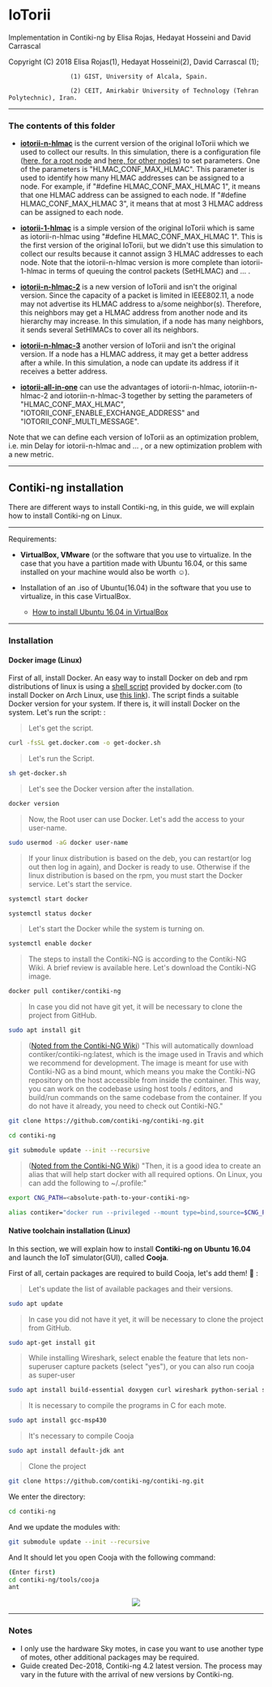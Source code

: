 # IoTorii

Implementation in Contiki-ng by Elisa Rojas, Hedayat Hosseini and David Carrascal

Copyright (C) 2018 Elisa Rojas(1), Hedayat Hosseini(2), David Carrascal (1);

                     (1) GIST, University of Alcala, Spain.
                     
                     (2) CEIT, Amirkabir University of Technology (Tehran Polytechnic), Iran.
                     

---
### The contents of this folder

* **[iotorii-n-hlmac](https://github.com/gistnetserv-uah/IoTorii/tree/master/Contiki-ng_4_2/iotorii-n-hlmac)** is the current version of the original IoTorii which we used to collect our results. In this simulation, there is a configuration file ([here, for a root node](https://github.com/gistnetserv-uah/IoTorii/blob/master/Contiki-ng_4_2/iotorii-n-hlmac/code/root/project-conf.h#L56) and [here, for other nodes](https://github.com/gistnetserv-uah/IoTorii/blob/master/Contiki-ng_4_2/iotorii-n-hlmac/code/common-node/project-conf.h#L56)) to set parameters. One of the parameters is "HLMAC_CONF_MAX_HLMAC". This parameter is used to identify how many HLMAC addresses can be assigned to a node. For example, if "#define HLMAC_CONF_MAX_HLMAC 1", it means that one HLMAC address can be assigned to each node. If "#define HLMAC_CONF_MAX_HLMAC 3", it means that at most 3 HLMAC address can be assigned to each node.

* **[iotorii-1-hlmac](https://github.com/gistnetserv-uah/IoTorii/tree/master/Contiki-ng_4_2/iotorii-1-hlmac)** is a simple version of the original IoTorii which is same as iotorii-n-hlmac using "#define HLMAC_CONF_MAX_HLMAC 1". This is the first version of the original IoTorii, but we didn't use this simulation to collect our results because it cannot assign 3 HLMAC addresses to each node. Note that the iotorii-n-hlmac version is more complete than iotorii-1-hlmac in terms of queuing the control packets (SetHLMAC) and ... .

* **[iotorii-n-hlmac-2](https://github.com/gistnetserv-uah/IoTorii/tree/master/Contiki-ng_4_2/iotorii-n-hlmac-2)** is a new version of IoTorii and isn't the original version. Since the capacity of a packet is limited in IEEE802.11, a node may  not advertise its HLMAC address to a/some neighbor(s). Therefore, this neighbors may get a HLMAC address from another node and its hierarchy may increase. In this simulation, if a node has many neighbors, it sends several SetHlMACs to cover all its neighbors.

* **[iotorii-n-hlmac-3](https://github.com/gistnetserv-uah/IoTorii/tree/master/Contiki-ng_4_2/iotorii-n-hlmac-3)** another version of IoTorii and isn't the original version. If a node has a HLMAC address, it may get a better address after a while. In this simulation, a node can update its address if it receives a better address.

* **[iotorii-all-in-one](https://github.com/gistnetserv-uah/IoTorii/tree/master/Contiki-ng_4_2/iotorii-all-in-one)** can use the advantages of iotorii-n-hlmac,  iotoriin-n-hlmac-2 and iotoriin-n-hlmac-3 together by setting the parameters of "HLMAC_CONF_MAX_HLMAC", "IOTORII_CONF_ENABLE_EXCHANGE_ADDRESS" and "IOTORII_CONF_MULTI_MESSAGE".  

Note that we can define each version of IoTorii as an optimization problem, i.e. min Delay for iotorii-n-hlmac and ... , or a new optimization problem with a new metric.
 
---                     
## Contiki-ng installation

There are different ways to install Contiki-ng, in this guide, we will explain how to install Contiki-ng on Linux.

---
Requirements:

* **VirtualBox, VMware** (or the software that you use to virtualize. In the case that you have a partition made with Ubuntu 16.04, or this same installed on your machine would also be worth :relaxed:).

* Installation of an .iso of Ubuntu(16.04) in the software that you use to virtualize, in this case VirtualBox.
  * [How to install Ubuntu 16.04 in VirtualBox](https://www.youtube.com/watch?v=j5iFE6zBHPE)
  
---
### Installation

#### Docker image (Linux)

First of all, install Docker. An easy way to install Docker on deb and rpm distributions of linux is using a [shell script](https://get.docker.com/) provided by docker.com (to install Docker on Arch Linux, use [this link](https://wiki.archlinux.org/index.php/Docker)). The script finds a suitable Docker version for your system. If there is, it will install Docker on the system. Let's run the script: :

> Let's get the script.
```bash
curl -fsSL get.docker.com -o get-docker.sh
```

> Let's run the Script.
```bash
sh get-docker.sh
```

> Let's see the Docker version after the installation.
```bash
docker version
```

> Now, the Root user can use Docker. Let's add the access to your user-name.
```bash
sudo usermod -aG docker user-name
```

> If your linux distribution is based on the deb, you can restart(or log out then log in again), and Docker is ready to use. Otherwise if the linux distribution is based on the rpm, you must start the Docker service. Let's start the service.
```bash
systemctl start docker
```
```bash
systemctl status docker
```

> Let's start the Docker while the system is turning on.
```bash
systemctl enable docker
```

> The steps to install the Contiki-NG is according to the Contiki-NG Wiki. A brief review is available here. Let's download the Contiki-NG image.
```bash
docker pull contiker/contiki-ng
```
> In case you did not have git yet, it will be necessary to clone the project from GitHub.
```bash
sudo apt install git
```

> ([Noted from the Contiki-NG Wiki](https://github.com/contiki-ng/contiki-ng/wiki/Docker)) "This will automatically download contiker/contiki-ng:latest, which is the image used in Travis and which we recommend for development. The image is meant for use with Contiki-NG as a bind mount, which means you make the Contiki-NG repository on the host accessible from inside the container. This way, you can work on the codebase using host tools / editors, and build/run commands on the same codebase from the container. If you do not have it already, you need to check out Contiki-NG." 
```bash
git clone https://github.com/contiki-ng/contiki-ng.git
```
```bash
cd contiki-ng
```
```bash
git submodule update --init --recursive
```

> ([Noted from the Contiki-NG Wiki](https://github.com/contiki-ng/contiki-ng/wiki/Docker)) "Then, it is a good idea to create an alias that will help start docker with all required options. On Linux, you can add the following to ~/.profile:"
```bash
export CNG_PATH=<absolute-path-to-your-contiki-ng>
```
```bash
alias contiker="docker run --privileged --mount type=bind,source=$CNG_PATH,destination=/home/user/contiki-ng -e DISPLAY=$DISPLAY -v /tmp/.X11-unix:/tmp/.X11-unix -v /dev/bus/usb:/dev/bus/usb -ti contiker/contiki-ng"
```

#### Native toolchain installation (Linux)

In this section, we will explain how to install **Contiki-ng on Ubuntu 16.04** and launch the IoT simulator(GUI), called **Cooja**.

First of all, certain packages are required to build Cooja, let's add them! :turtle: :

> Let's update the list of available packages and their versions.

```bash
sudo apt update 
```

> In case you did not have it yet, it will be necessary to clone the project from GitHub.

```bash
sudo apt-get install git 
```

> While installing Wireshark, select enable the feature that lets non-superuser capture packets (select "yes"), or you can also run  cooja as super-user

```bash
sudo apt install build-essential doxygen curl wireshark python-serial srecord
```

> It is necessary to compile the programs in C for each mote. 

```bash
sudo apt install gcc-msp430
```

> It's necessary to compile Cooja

```bash
sudo apt install default-jdk ant
```

> Clone the project

```bash
git clone https://github.com/contiki-ng/contiki-ng.git
```

We enter the directory:

```bash
cd contiki-ng
```
And we update the modules with:

```bash
git submodule update --init --recursive
```
And It should let you open Cooja with the following command:

```bash
(Enter first)
cd contiki-ng/tools/cooja 
ant
```
<p align="center">
<img src="https://i.ibb.co/DMRYs6N/1.jpg" />
</p>

---
### Notes
* I only use the hardware  Sky motes, in case you want to use another type of motes, other additional packages may be required.
* Guide created Dec-2018, Contiki-ng 4.2 latest version. The process may vary in the future with the arrival of new versions by Contiki-ng.
